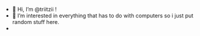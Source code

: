 - 👋 Hi, I’m @triitzii !
- 👀 I’m interested in everything that has to do with computers so i just put random stuff here.
-
